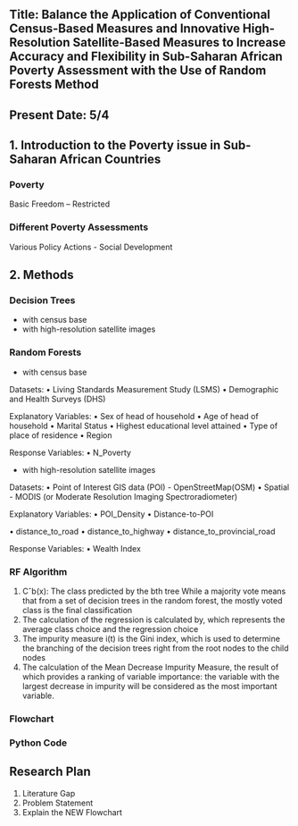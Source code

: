 ## Title: Balance the Application of Conventional Census-Based Measures and Innovative High-Resolution Satellite-Based Measures to Increase Accuracy and Flexibility in Sub-Saharan African Poverty Assessment with the Use of Random Forests Method
## Present Date: 5/4


## 1. Introduction to the Poverty issue in Sub-Saharan African Countries
### Poverty 
Basic Freedom – Restricted

### Different Poverty Assessments
Various Policy Actions - Social Development


## 2. Methods
### Decision Trees

-	with census base
-	with high-resolution satellite images

### Random Forests

-	with census base

Datasets: 
•	Living Standards Measurement Study (LSMS)
•	Demographic and Health Surveys (DHS)

Explanatory Variables: 
•	Sex of head of household
•	Age of head of household
•	Marital Status
•	Highest educational level attained
•	Type of place of residence
•	Region

Response Variables: 
•	N_Poverty


-	with high-resolution satellite images

Datasets: 
•	Point of Interest GIS data (POI) - OpenStreetMap(OSM)
•	Spatial - MODIS (or Moderate Resolution Imaging Spectroradiometer)

Explanatory Variables: 
•	POI_Density 
•	Distance-to-POI

•	distance_to_road
•	distance_to_highway
•	distance_to_provincial_road

Response Variables: 
•	Wealth Index

### RF Algorithm
1. Cˆb(x): The class predicted by the bth tree
While a majority vote means that from a set of decision trees in the random forest, the mostly voted class is the final classification
2. The calculation of the regression is calculated by, which represents the average class choice and the regression choice
3. The impurity measure i(t) is the Gini index, which is used to determine the branching of the decision trees right from the root nodes to the child nodes
4. The calculation of the Mean Decrease Impurity Measure, the result of which provides a ranking of variable importance: the variable with the largest decrease in impurity will be considered as the most important variable. 

### Flowchart
### Python Code

## Research Plan
1. Literature Gap
2. Problem Statement
3. Explain the NEW Flowchart
